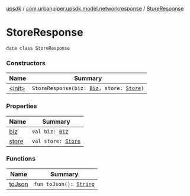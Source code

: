 [upsdk](../../index.md) / [com.urbanpiper.upsdk.model.networkresponse](../index.md) / [StoreResponse](./index.md)

# StoreResponse

`data class StoreResponse`

### Constructors

| Name | Summary |
|---|---|
| [&lt;init&gt;](-init-.md) | `StoreResponse(biz: `[`Biz`](../-biz/index.md)`, store: `[`Store`](../-store/index.md)`)` |

### Properties

| Name | Summary |
|---|---|
| [biz](biz.md) | `val biz: `[`Biz`](../-biz/index.md) |
| [store](store.md) | `val store: `[`Store`](../-store/index.md) |

### Functions

| Name | Summary |
|---|---|
| [toJson](to-json.md) | `fun toJson(): `[`String`](https://kotlinlang.org/api/latest/jvm/stdlib/kotlin/-string/index.html) |
